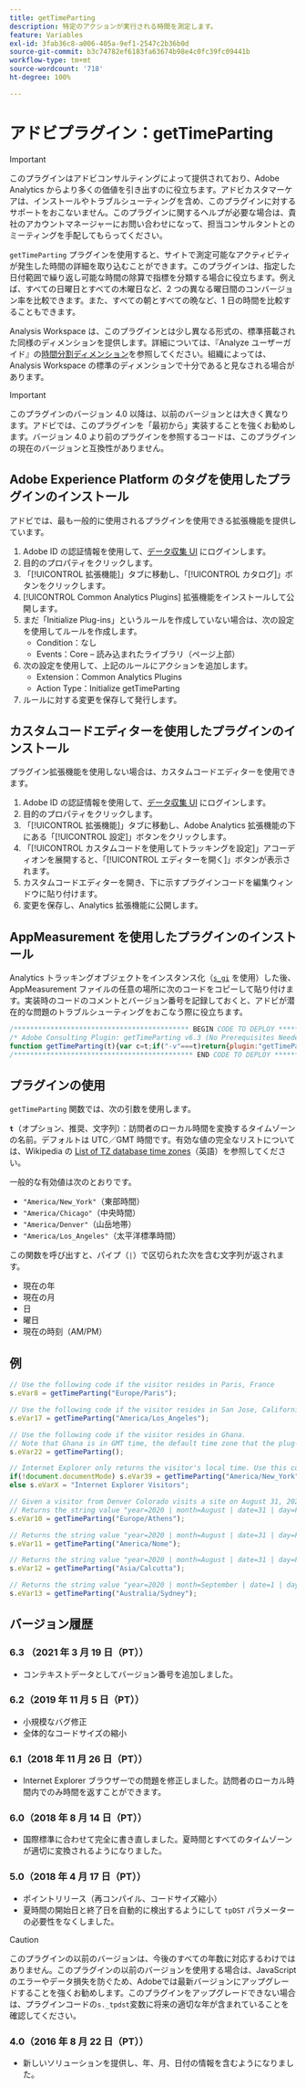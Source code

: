 ```yaml
---
title: getTimeParting
description: 特定のアクションが実行される時間を測定します。
feature: Variables
exl-id: 3fab36c8-a006-405a-9ef1-2547c2b36b0d
source-git-commit: b3c74782ef6183fa63674b98e4c0fc39fc09441b
workflow-type: tm+mt
source-wordcount: '718'
ht-degree: 100%

---
```


# アドビプラグイン：getTimeParting

>[!IMPORTANT]
>
> このプラグインはアドビコンサルティングによって提供されており、Adobe Analytics からより多くの価値を引き出すのに役立ちます。アドビカスタマーケアは、インストールやトラブルシューティングを含め、このプラグインに対するサポートをおこないません。このプラグインに関するヘルプが必要な場合は、貴社のアカウントマネージャーにお問い合わせになって、担当コンサルタントとのミーティングを手配してもらってください。

`getTimeParting` プラグインを使用すると、サイトで測定可能なアクティビティが発生した時間の詳細を取り込むことができます。このプラグインは、指定した日付範囲で繰り返し可能な時間の除算で指標を分類する場合に役立ちます。例えば、すべての日曜日とすべての木曜日など、2 つの異なる曜日間のコンバージョン率を比較できます。また、すべての朝とすべての晩など、1 日の時間を比較することもできます。

Analysis Workspace は、このプラグインとは少し異なる形式の、標準搭載された同様のディメンションを提供します。詳細については、『Analyze ユーザーガイド』の[時間分割ディメンション](/help/analyze/analysis-workspace/components/dimensions/time-parting-dimensions.md)を参照してください。組織によっては、Analysis Workspace の標準のディメンションで十分であると見なされる場合があります。

>[!IMPORTANT]
>
>このプラグインのバージョン 4.0 以降は、以前のバージョンとは大きく異なります。アドビでは、このプラグインを「最初から」実装することを強くお勧めします。バージョン 4.0 より前のプラグインを参照するコードは、このプラグインの現在のバージョンと互換性がありません。

## Adobe Experience Platform のタグを使用したプラグインのインストール

アドビでは、最も一般的に使用されるプラグインを使用できる拡張機能を提供しています。

1. Adobe ID の認証情報を使用して、[データ収集 UI](https://experience.adobe.com/data-collection) にログインします。
1. 目的のプロパティをクリックします。
1. 「[!UICONTROL 拡張機能]」タブに移動し、「[!UICONTROL カタログ]」ボタンをクリックします。
1. [!UICONTROL Common Analytics Plugins] 拡張機能をインストールして公開します。
1. まだ「Initialize Plug-ins」というルールを作成していない場合は、次の設定を使用してルールを作成します。
   * Condition：なし
   * Events：Core – 読み込まれたライブラリ（ページ上部）
1. 次の設定を使用して、上記のルールにアクションを追加します。
   * Extension：Common Analytics Plugins
   * Action Type：Initialize getTimeParting
1. ルールに対する変更を保存して発行します。

## カスタムコードエディターを使用したプラグインのインストール

プラグイン拡張機能を使用しない場合は、カスタムコードエディターを使用できます。

1. Adobe ID の認証情報を使用して、[データ収集 UI](https://experience.adobe.com/data-collection) にログインします。
1. 目的のプロパティをクリックします。
1. 「[!UICONTROL 拡張機能]」タブに移動し、Adobe Analytics 拡張機能の下にある「[!UICONTROL 設定]」ボタンをクリックします。
1. 「[!UICONTROL カスタムコードを使用してトラッキングを設定]」アコーディオンを展開すると、「[!UICONTROL エディターを開く]」ボタンが表示されます。
1. カスタムコードエディターを開き、下に示すプラグインコードを編集ウィンドウに貼り付けます。
1. 変更を保存し、Analytics 拡張機能に公開します。

## AppMeasurement を使用したプラグインのインストール

Analytics トラッキングオブジェクトをインスタンス化（[`s_gi`](../functions/s-gi.md) を使用）した後、AppMeasurement ファイルの任意の場所に次のコードをコピーして貼り付けます。実装時のコードのコメントとバージョン番号を記録しておくと、アドビが潜在的な問題のトラブルシューティングをおこなう際に役立ちます。

```js
/******************************************* BEGIN CODE TO DEPLOY *******************************************/
/* Adobe Consulting Plugin: getTimeParting v6.3 (No Prerequisites Needed) */
function getTimeParting(t){var c=t;if("-v"===t)return{plugin:"getTimeParting",version:"6.3"};a:{if("undefined"!==typeof window.s_c_il){var a=0;for(var b;a<window.s_c_il.length;a++)if(b=window.s_c_il[a],b._c&&"s_c"===b._c){a=b;break a}}a=void 0}"undefined"!==typeof a&&(a.contextData.getTimeParting="6.3");c=document.documentMode?void 0:c||"Etc/GMT";a=(new Date).toLocaleDateString("en-US",{timeZone:c,minute:"numeric",hour:"numeric",weekday:"long",day:"numeric",year:"numeric",month:"long"});a=/([a-zA-Z]+).*?([a-zA-Z]+).*?([0-9]+).*?([0-9]+)(.*?)([0-9])(.*)/.exec(a);return"year="+a[4]+" | month="+a[2]+" | date="+a[3]+" | day="+a[1]+" | time="+(a[6]+a[7])};
/******************************************** END CODE TO DEPLOY ********************************************/
```

## プラグインの使用

`getTimeParting` 関数では、次の引数を使用します。

**`t`**（オプション、推奨、文字列）：訪問者のローカル時間を変換するタイムゾーンの名前。デフォルトは UTC／GMT 時間です。有効な値の完全なリストについては、Wikipedia の [List of TZ database time zones](https://en.wikipedia.org/wiki/List_of_tz_database_time_zones)（英語）を参照してください。

一般的な有効値は次のとおりです。

* `"America/New_York"`（東部時間）
* `"America/Chicago"`（中央時間）
* `"America/Denver"`（山岳地帯）
* `"America/Los_Angeles"`（太平洋標準時間）

この関数を呼び出すと、パイプ（`|`）で区切られた次を含む文字列が返されます。

* 現在の年
* 現在の月
* 日
* 曜日
* 現在の時刻（AM/PM）

## 例

```js
// Use the following code if the visitor resides in Paris, France
s.eVar8 = getTimeParting("Europe/Paris");

// Use the following code if the visitor resides in San Jose, California
s.eVar17 = getTimeParting("America/Los_Angeles");

// Use the following code if the visitor resides in Ghana.
// Note that Ghana is in GMT time, the default time zone that the plug-in uses with no argument
s.eVar22 = getTimeParting();

// Internet Explorer only returns the visitor's local time. Use this conditional statement to accommodate IE visitors
if(!document.documentMode) s.eVar39 = getTimeParting("America/New_York");
else s.eVarX = "Internet Explorer Visitors";

// Given a visitor from Denver Colorado visits a site on August 31, 2020 at 9:15 AM
// Returns the string value "year=2020 | month=August | date=31 | day=Friday | time=6:15 PM"
s.eVar10 = getTimeParting("Europe/Athens");

// Returns the string value "year=2020 | month=August | date=31 | day=Friday | time=6:15 AM"
s.eVar11 = getTimeParting("America/Nome");

// Returns the string value "year=2020 | month=August | date=31 | day=Friday | time=8:45 PM"
s.eVar12 = getTimeParting("Asia/Calcutta");

// Returns the string value "year=2020 | month=September | date=1 | day=Saturday | time=1:15 AM"
s.eVar13 = getTimeParting("Australia/Sydney");
```

## バージョン履歴

### 6.3 （2021 年 3 月 19 日（PT））

* コンテキストデータとしてバージョン番号を追加しました。

### 6.2（2019 年 11 月 5 日（PT））

* 小規模なバグ修正
* 全体的なコードサイズの縮小

### 6.1（2018 年 11 月 26 日（PT））

* Internet Explorer ブラウザーでの問題を修正しました。訪問者のローカル時間内でのみ時間を返すことができます。

### 6.0（2018 年 8 月 14 日（PT））

* 国際標準に合わせて完全に書き直しました。夏時間とすべてのタイムゾーンが適切に変換されるようになりました。

### 5.0（2018 年 4 月 17 日（PT））

* ポイントリリース（再コンパイル、コードサイズ縮小）
* 夏時間の開始日と終了日を自動的に検出するようにして `tpDST` パラメーターの必要性をなくしました。

>[!CAUTION]
>
>このプラグインの以前のバージョンは、今後のすべての年数に対応するわけではありません。このプラグインの以前のバージョンを使用する場合は、JavaScript のエラーやデータ損失を防ぐため、Adobeでは最新バージョンにアップグレードすることを強くお勧めします。このプラグインをアップグレードできない場合は、プラグインコードの`s._tpdst`変数に将来の適切な年が含まれていることを確認してください。

### 4.0（2016 年 8 月 22 日（PT））

* 新しいソリューションを提供し、年、月、日付の情報を含むようになりました。
